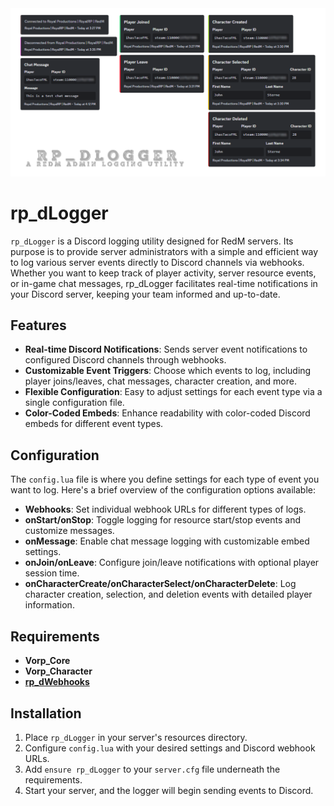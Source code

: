 <img src="header.png">

# rp_dLogger
`rp_dLogger` is a Discord logging utility designed for RedM servers. Its purpose is to provide server administrators with a simple and efficient way to log various server events directly to Discord channels via webhooks. Whether you want to keep track of player activity, server resource events, or in-game chat messages, rp_dLogger facilitates real-time notifications in your Discord server, keeping your team informed and up-to-date.

## Features
* **Real-time Discord Notifications**: Sends server event notifications to configured Discord channels through webhooks.
* **Customizable Event Triggers**: Choose which events to log, including player joins/leaves, chat messages, character creation, and more.
* **Flexible Configuration**: Easy to adjust settings for each event type via a single configuration file.
* **Color-Coded Embeds**: Enhance readability with color-coded Discord embeds for different event types.

## Configuration
The `config.lua` file is where you define settings for each type of event you want to log. Here's a brief overview of the configuration options available:

* **Webhooks**: Set individual webhook URLs for different types of logs.
* **onStart/onStop**: Toggle logging for resource start/stop events and customize messages.
* **onMessage**: Enable chat message logging with customizable embed settings.
* **onJoin/onLeave**: Configure join/leave notifications with optional player session time.
* **onCharacterCreate/onCharacterSelect/onCharacterDelete**: Log character creation, selection, and deletion events with detailed player information.

## Requirements
* **Vorp_Core**
* **Vorp_Character**
* [**rp_dWebhooks**](https://github.com/ihasTaco/rp_dWebhook)

## Installation
1. Place `rp_dLogger` in your server's resources directory.
2. Configure `config.lua` with your desired settings and Discord webhook URLs.
3. Add ``ensure rp_dLogger`` to your `server.cfg` file underneath the requirements.
4. Start your server, and the logger will begin sending events to Discord.
